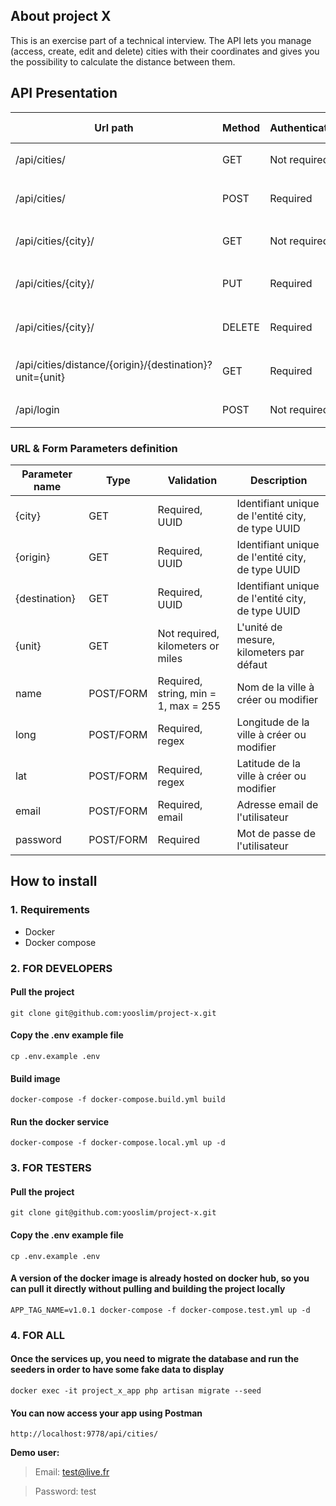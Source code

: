 ## About project X
This is an exercise part of a technical interview. 
The API lets you manage (access, create, edit and delete) cities with their coordinates and gives you the possibility to calculate the distance between them. 

## API Presentation
| Url path                                                | Method       | Authentication | Description                                | Form Body      |  Form headers  |
| ------------------------------------------------------- | ------------ | -------------- | ------------------------------------------ |--------------- | ------------- |
| /api/cities/                                            | GET          | Not required   | Listing des villes                         |  /             | `{ Accept:'application/json' }`  |
| /api/cities/                                            | POST         | Required       | Création d'une ville                       | name, long, lat| `{ Accept:'application/json', Authorization: 'Bearer <token>' }`  |
| /api/cities/{city}/                                     | GET          | Not required   | Affichage du détails d'une ville           |  /             | `{ Accept:'application/json' }`  |
| /api/cities/{city}/                                     | PUT          | Required       | Mise à jour des informations d'une ville   | name, long, lat| `{ Accept:'application/json', Authorization: 'Bearer <token>' }`  |
| /api/cities/{city}/                                     | DELETE       | Required       | Suppression d'une ville                    |  /             | `{ Accept:'application/json', Authorization: 'Bearer <token>' }`  |
| /api/cities/distance/{origin}/{destination}?unit={unit} | GET          | Required       | Calcul de la distance entre deux villes    |  /             | `{ Accept:'application/json', Authorization: 'Bearer <token>' }`  |
| /api/login                                              | POST         | Not required   | Authentification                           | email, password| `{ Accept:'application/json' }`  |

### URL & Form Parameters definition
| Parameter name  | Type       | Validation                           | Description                                       |
| --------------- | -----------| ------------------------------------ | ------------------------------------------------- |
| {city}          | GET        | Required, UUID                       | Identifiant unique de l'entité city, de type UUID |
| {origin}        | GET        | Required, UUID                       | Identifiant unique de l'entité city, de type UUID |
| {destination}   | GET        | Required, UUID                       | Identifiant unique de l'entité city, de type UUID |
| {unit}          | GET        | Not required, kilometers or miles    | L'unité de mesure, kilometers par défaut          |
| name            | POST/FORM  | Required, string, min = 1, max = 255 | Nom de la ville à créer ou modifier               |
| long            | POST/FORM  | Required, regex                      | Longitude de la ville à créer ou modifier         |
| lat             | POST/FORM  | Required, regex                      | Latitude de la ville à créer ou modifier          |
| email           | POST/FORM  | Required, email                      | Adresse email de l'utilisateur                    |
| password        | POST/FORM  | Required                             | Mot de passe de l'utilisateur                     |


## How to install
### 1. Requirements
- Docker
- Docker compose

### 2. FOR DEVELOPERS
#### Pull the project
`git clone git@github.com:yooslim/project-x.git`

#### Copy the .env example file
`cp .env.example .env`

#### Build image
`docker-compose -f docker-compose.build.yml build`

#### Run the docker service
`docker-compose -f docker-compose.local.yml up -d`

### 3. FOR TESTERS
#### Pull the project
`git clone git@github.com:yooslim/project-x.git`

#### Copy the .env example file
`cp .env.example .env`

#### A version of the docker image is already hosted on docker hub, so you can pull it directly without pulling and building the project locally
`APP_TAG_NAME=v1.0.1 docker-compose -f docker-compose.test.yml up -d`

### 4. FOR ALL
#### Once the services up, you need to migrate the database and run the seeders in order to have some fake data to display
`docker exec -it project_x_app php artisan migrate --seed`

#### You can now access your app using Postman
`http://localhost:9778/api/cities/`

**Demo user:**
> Email: test@live.fr

> Password: test
